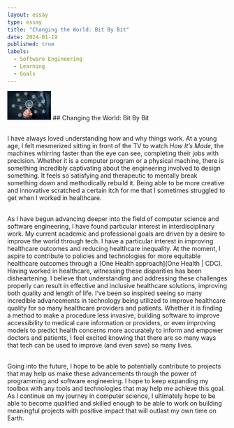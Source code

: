 ```yaml
---
layout: essay
type: essay
title: "Changing the World: Bit By Bit"
date: 2024-01-19
published: true
labels:
  - Software Engineering
  - Learning
  - Goals
---
```


<img width="100px" class="rounded float-start pe-4" src="../img/tech_impact/tech_impact.jpg">
## Changing the World: Bit By Bit<br><br>

I have always loved understanding how and why things work. At a young age, I felt mesmerized sitting in front of the TV to watch *How It’s Made*, the machines whirring faster than the eye can see, completing their jobs with precision. Whether it is a computer program or a physical machine, there is something incredibly captivating about the engineering involved to design something. It feels so satisfying and therapeutic to mentally break something down and methodically rebuild it. Being able to be more creative and innovative scratched a certain itch for me that I sometimes struggled to get when I worked in healthcare.<br><br>

As I have begun advancing deeper into the field of computer science and software engineering, I have found particular interest in interdisciplinary work. My current academic and professional goals are driven by a desire to improve the world through tech. I have a particular interest in improving healthcare outcomes and reducing healthcare inequality. At the moment, I aspire to contribute to policies and technologies for more equitable healthcare outcomes through a [One Health approach](One Health | CDC). Having worked in healthcare, witnessing these disparities has been disheartening. I believe that understanding and addressing these challenges properly can result in effective and inclusive healthcare solutions, improving both quality and length of life. I’ve been so inspired seeing so many incredible advancements in technology being utilized to improve healthcare quality for so many healthcare providers and patients. Whether it is finding a method to make a procedure less invasive, building software to improve accessibility to medical care information or providers, or even improving models to predict health concerns more accurately to inform and empower doctors and patients, I feel excited knowing that there are so many ways that tech can be used to improve (and even save) so many lives.<br><br>

Going into the future, I hope to be able to potentially contribute to projects that may help us make these advancements through the power of programming and software engineering. I hope to keep expanding my toolbox with any tools and technologies that may help me achieve this goal. As I continue on my journey in computer science, I ultimately hope to be able to become qualified and skilled enough to be able to work on building meaningful projects with positive impact that will outlast my own time on Earth. 
